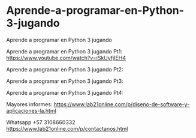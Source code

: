 # Aprende-a-programar-en-Python-3-jugando
Aprende a programar en Python 3 jugando 

Aprende a programar en Python 3 jugando Pt1: https://www.youtube.com/watch?v=iSkUyfjIEH4

Aprende a programar en Python 3 jugando Pt2:

Aprende a programar en Python 3 jugando Pt3:

Aprende a programar en Python 3 jugando Pt4:

Mayores informes: https://www.lab21online.com/p/diseno-de-software-y-aplicaciones-la.html


Whatsapp +57 3108660332
https://www.lab21online.com/p/contactanos.html


